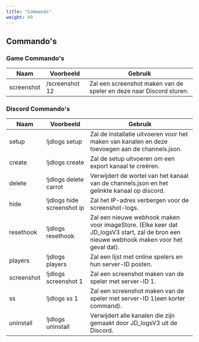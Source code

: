 ```yaml
---
title: "Commands"
weight: 40
---
```


## Commando's

### Game Commando's
Naam | Voorbeeld | Gebruik
--- | --- | --- |
screenshot | /screenshot 12 | Zal een screenshot maken van de speler en deze naar Discord sturen.|


### Discord Commando's
Naam | Voorbeeld | Gebruik
--- | --- | --- |
setup | !jdlogs setup | Zal de installatie uitvoeren voor het maken van kanalen en deze toevoegen aan de channels.json.|
create | !jdlogs create | Zal de setup uitvoeren om een ​​export kanaal te creëren.|
delete | !jdlogs delete carrot | Verwijdert de wortel van het kanaal van de channels.json en het gelinkte kanaal op discord.|
hide | !jdlogs hide screenshot ip | Zal het IP-adres verbergen voor de screenshot-logs.|
resethook | !jdlogs resethook | Zal een nieuwe webhook maken voor imageStore. (Elke keer dat JD_logsV3 start, zal de bron een nieuwe webhook maken voor het geval dat).|
players | !jdlogs players | Zal een lijst met online spelers en hun server-ID posten.|
screenshot | !jdlogs screenshot 1 | Zal een screenshot maken van de speler met server-ID 1.|
ss | !jdlogs ss 1 | Zal een screenshot maken van de speler met server-ID 1(een korter command).|
uninstall | !jdlogs uninstall | Verwijdert alle kanalen die zijn gemaakt door JD_logsV3 uit de Discord.